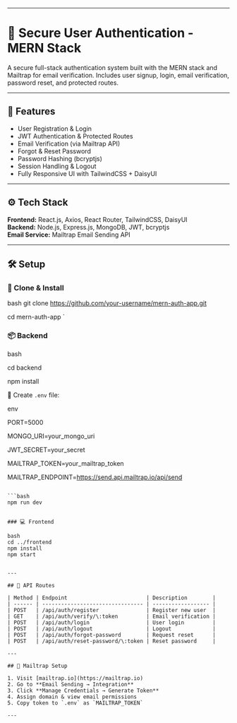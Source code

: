 
---


# 🔐 Secure User Authentication - MERN Stack

A secure full-stack authentication system built with the MERN stack and Mailtrap for email verification. Includes user signup, login, email verification, password reset, and protected routes.

---

## 🚀 Features
- User Registration & Login
- JWT Authentication & Protected Routes
- Email Verification (via Mailtrap API)
- Forgot & Reset Password
- Password Hashing (bcryptjs)
- Session Handling & Logout
- Fully Responsive UI with TailwindCSS + DaisyUI

---

## ⚙ Tech Stack
**Frontend:** React.js, Axios, React Router, TailwindCSS, DaisyUI  
**Backend:** Node.js, Express.js, MongoDB, JWT, bcryptjs  
**Email Service:** Mailtrap Email Sending API

---

## 🛠 Setup

### 🔗 Clone & Install
bash
git clone https://github.com/your-username/mern-auth-app.git

cd mern-auth-app
`

### 📦 Backend

bash

cd backend

npm install


📁 Create `.env` file:

env

PORT=5000

MONGO_URI=your_mongo_uri

JWT_SECRET=your_secret

MAILTRAP_TOKEN=your_mailtrap_token

MAILTRAP_ENDPOINT=https://send.api.mailtrap.io/api/send
```

```bash
npm run dev


### 💻 Frontend

bash
cd ../frontend
npm install
npm start


---

## 🔗 API Routes

| Method | Endpoint                         | Description        |
| ------ | -------------------------------- | ------------------ |
| POST   | /api/auth/register               | Register new user  |
| GET    | /api/auth/verify/\:token         | Email verification |
| POST   | /api/auth/login                  | User login         |
| POST   | /api/auth/logout                 | Logout             |
| POST   | /api/auth/forgot-password        | Request reset      |
| POST   | /api/auth/reset-password/\:token | Reset password     |

---

## 📧 Mailtrap Setup

1. Visit [mailtrap.io](https://mailtrap.io)
2. Go to **Email Sending → Integration**
3. Click **Manage Credentials → Generate Token**
4. Assign domain & view email permissions
5. Copy token to `.env` as `MAILTRAP_TOKEN`

---



